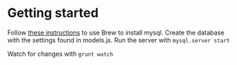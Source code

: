 Getting started
=========

Follow [these instructions](http://blog.joefallon.net/2013/10/install-mysql-on-mac-osx-using-homebrew/) to use Brew to install mysql. Create the database with the settings found in models.js. Run the server with `mysql.server start`

Watch for changes with `grunt watch`
